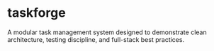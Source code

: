 # taskforge
A modular task management system designed to demonstrate clean architecture, testing discipline, and full-stack best practices.
